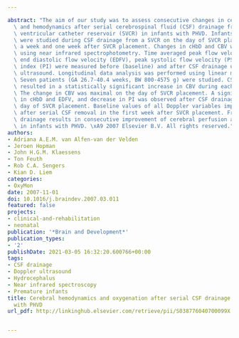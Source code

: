 ---
abstract: "The aim of our study was to assess consecutive changes in cerebral oxygenation\
  \ and hemodynamics after serial cerebrospinal fluid (CSF) drainage from a subcutaneous\
  \ ventricular catheter reservoir (SVCR) in infants with PHVD. Infants with PHVD\
  \ were studied during CSF drainage from a SVCR on the day of SVCR placement, half\
  \ a week and one week after SVCR placement. Changes in cHbD and CBV were assessed\
  \ using near infrared spectrophotometry. Time averaged peak flow velocity (TAPFV),\
  \ end diastolic flow velocity (EDFV), peak systolic flow velocity (PSFV) and pulsatility\
  \ index (PI) were measured before (baseline) and after CSF drainage using Doppler\
  \ ultrasound. Longitudinal data analysis was performed using linear mixed models.\
  \ Seven patients (GA 26.7-40.4 weeks, BW 800-4575 g) were studied. CSF drainage\
  \ resulted in a statistically significant increase in CBV during each measurement.\
  \ The change in CBV was maximal on the day of SVCR placement. A significant increase\
  \ in cHbD and EDFV, and decrease in PI was observed after CSF drainage only on the\
  \ day of SVCR placement. Baseline values of all Doppler variables improved consecutively\
  \ after serial CSF removal in the first week after SVCR placement. Frequent CSF\
  \ drainage results in consecutive improvement of cerebral perfusion and oxygenation\
  \ in infants with PHVD. \xA9 2007 Elsevier B.V. All rights reserved."
authors:
- Adriana A.E.M. van Alfen-van der Velden
- Jeroen Hopman
- John H.G.M. Klaessens
- Ton Feuth
- Rob C.A. Sengers
- Kian D. Liem
categories:
- OxyMon
date: 2007-11-01
doi: 10.1016/j.braindev.2007.03.011
featured: false
projects:
- clinical-and-rehabilitation
- neonatal
publication: '*Brain and Development*'
publication_types:
- '2'
publishDate: 2021-03-05 16:32:20.600766+00:00
tags:
- CSF drainage
- Doppler ultrasound
- Hydrocephalus
- Near infrared spectroscopy
- Premature infants
title: Cerebral hemodynamics and oxygenation after serial CSF drainage in infants
  with PHVD
url_pdf: http://linkinghub.elsevier.com/retrieve/pii/S038776040700099X

---
